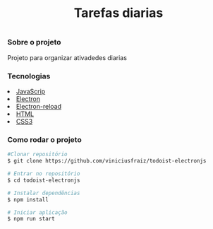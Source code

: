 <h1 align="center"> Tarefas  diarias <h1>

<h3>Sobre o projeto</h3>
<p>Projeto para organizar ativadedes diarias</p>

<h3>Tecnologias</h3>

<li>
<a href="https://www.javascript.com/" >JavaScrip</a>

</li>

<li>
<a href="https://www.electronjs.org/" >Electron</a>
</li>

<li>
<a href="https://www.npmjs.com/package/electron-reload" >Electron-reload</a>


</li>

<li>
<a href="https://developer.mozilla.org/pt-BR/docs/Web/HTML" >HTML</a>


<li>
<a href="https://developer.mozilla.org/pt-BR/docs/Web/CSS" >CSS3</a>

</li>

<h3>Como rodar o projeto</h3>

```bash 
#Clonar repositório
$ git clone https://github.com/viniciusfraiz/todoist-electronjs

# Entrar no repositório
$ cd todoist-electronjs

# Instalar dependências
$ npm install

# Iniciar aplicação
$ npm run start


```